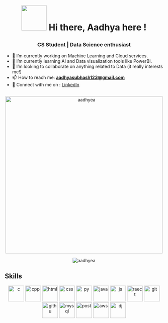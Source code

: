 <h1 align = "center"><p>  <img src = "https://media.tenor.com/W8DLm-mqJ8oAAAAi/cute.gif" width = "80">  Hi there, Aadhya here !</p></h1>


<h3 align = "center"> CS Student | Data Science enthusiast </h3>

- 🔭 I’m currently working on Machine Learning and Cloud services.
- 🌱 I’m currently learning AI and Data visualization tools like PowerBI.
- 👯 I’m looking to collaborate on anything related to Data (it really interests me!)
- 📫 How to reach me: **aadhyasubhash123@gmail.com**
- 🤝 Connect with me on : [LinkedIn](https://www.linkedin.com/in/aadhya-subhash-a08633229/)


##
<p align = "center" display="inline"><img align="center" display="inline" src="https://streak-stats.demolab.com/?user=aadhyea&theme=transparent" alt="aadhyea" width="500px"/></p>
<p align="center" width="900"><img src="https://github-profile-trophy.vercel.app/?username=aadhyea&column=3&row=2&theme=discord" alt="aadhyea" /></a> </p>


## Skills

<p align = "center">
            <img src="https://cdn.jsdelivr.net/gh/devicons/devicon@latest/icons/c/c-original.svg" alt="c" width="50" height="50"/>
            <img src="https://cdn.jsdelivr.net/gh/devicons/devicon@latest/icons/cplusplus/cplusplus-original.svg" alt="cpp" width="50" height="50"/>
            <img src="https://cdn.jsdelivr.net/gh/devicons/devicon@latest/icons/html5/html5-original-wordmark.svg" alt="html" width="50" height="50"/>
            <img src="https://cdn.jsdelivr.net/gh/devicons/devicon@latest/icons/css3/css3-original-wordmark.svg" alt="css" width="50" height="50"/>
            <img src="https://cdn.jsdelivr.net/gh/devicons/devicon@latest/icons/python/python-original.svg" alt="py" width="50" height="50"/>
            <img src="https://cdn.jsdelivr.net/gh/devicons/devicon@latest/icons/java/java-original.svg" alt="java" width="50" height="50"/>
            <img src="https://cdn.jsdelivr.net/gh/devicons/devicon@latest/icons/javascript/javascript-original.svg" alt="js" width="50" height="50"/>
            <img src="https://cdn.jsdelivr.net/gh/devicons/devicon@latest/icons/react/react-original.svg" alt="raect" width="50" height="50"/>
            <img src="https://cdn.jsdelivr.net/gh/devicons/devicon@latest/icons/git/git-original.svg" alt="git" width="50" height="50"/>
            <img src="https://cdn.jsdelivr.net/gh/devicons/devicon@latest/icons/github/github-original.svg" alt="githu" width="50" height="50"/>
            <img src="https://cdn.jsdelivr.net/gh/devicons/devicon@latest/icons/mysql/mysql-original.svg" alt="mysql" width="50" height="50"/>
            <img src="https://cdn.jsdelivr.net/gh/devicons/devicon@latest/icons/postgresql/postgresql-original.svg" alt="post" width="50" height="50"/>
            <img src="https://cdn.jsdelivr.net/gh/devicons/devicon@latest/icons/amazonwebservices/amazonwebservices-original-wordmark.svg" alt="aws" width="50" height="50"/>
            <img src="https://cdn.jsdelivr.net/gh/devicons/devicon@latest/icons/django/django-plain-wordmark.svg" alt="dj" width="50" height="50"/>
</p>
          
            
          
            
          
          
          
          
          
          
          
          
          
          

